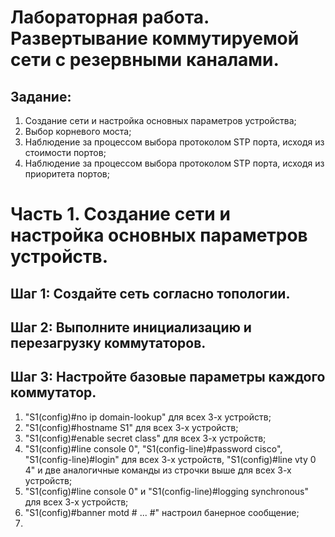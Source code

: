 # Лабораторная работа. Развертывание коммутируемой сети с резервными каналами.

## Задание:
  
   1. Создание сети и настройка основных параметров устройства;
   2. Выбор корневого моста;
   3. Наблюдение за процессом выбора протоколом STP порта, исходя из стоимости портов;
   4. Наблюдение за процессом выбора протоколом STP порта, исходя из приоритета портов;

# Часть 1. Создание сети и настройка основных параметров устройств.

## Шаг 1:	Создайте сеть согласно топологии.  

## Шаг 2: Выполните инициализацию и перезагрузку коммутаторов.

## Шаг 3:	Настройте базовые параметры каждого коммутатор.
   
   1. "S1(config)#no ip domain-lookup" для всех 3-х устройств;
   2. "S1(config)#hostname S1" для всех 3-х устройств;
   3. "S1(config)#enable secret class" для всех 3-х устройств;
   4. "S1(config)#line console 0", "S1(config-line)#password cisco", "S1(config-line)#login" для всех 3-х устройств, 
      "S1(config)#line vty 0 4" и две аналогичные команды из строчки выше для всех 3-х устройств;
   5. "S1(config)#line console 0" и "S1(config-line)#logging synchronous" для всех 3-х устройств;
   6. "S1(config)#banner motd # ... #" настроил банерное сообщение;
   7. 
   

